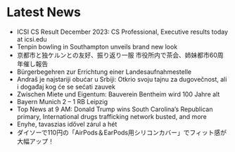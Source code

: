 # Latest News
-  ICSI CS Result December 2023: CS Professional, Executive results today at icsi.edu
-  Tenpin bowling in Southampton unveils brand new look
-  京都市と独ケルンとの友好、振り返り一服 市役所内で茶会、姉妹都市60周年催し報告
-  Bürgerbegehren zur Errichtung einer Landesaufnahmestelle
-  Andraš je najstariji obućar u Srbiji: Otkrio svoju tajnu za dugovečnost, ali i događaj kog će se sećati zauvek
-  Zwischen Miete und Eigentum: Bauverein Bentheim wird 100 Jahre alt
-  Bayern Munich 2 – 1 RB Leipzig
-  Top News at 9 AM: Donald Trump wins South Carolina’s Republican primary, International drugs trafficking network busted, and more
-  Enyhe, tavaszias idővel zárul a hét
-  ダイソーで110円の「AirPods＆EarPods用シリコンカバー」でフィット感が大幅アップ！
